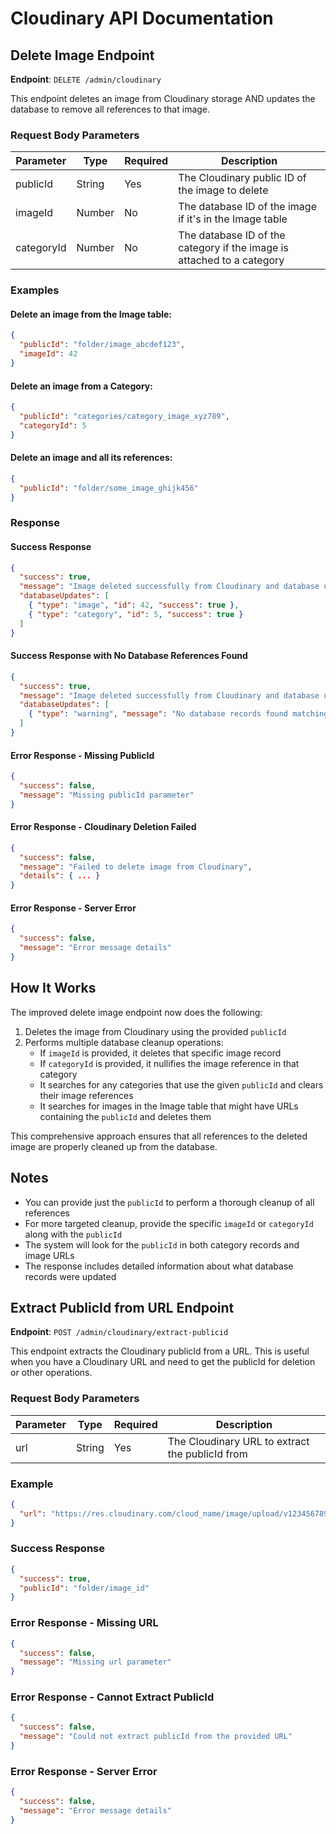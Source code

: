 # Cloudinary API Documentation

## Delete Image Endpoint

**Endpoint**: `DELETE /admin/cloudinary`

This endpoint deletes an image from Cloudinary storage AND updates the database to remove all references to that image.

### Request Body Parameters

| Parameter | Type   | Required | Description |
|-----------|--------|----------|-------------|
| publicId  | String | Yes      | The Cloudinary public ID of the image to delete |
| imageId   | Number | No       | The database ID of the image if it's in the Image table |
| categoryId| Number | No       | The database ID of the category if the image is attached to a category |

### Examples

#### Delete an image from the Image table:

```json
{
  "publicId": "folder/image_abcdef123",
  "imageId": 42
}
```

#### Delete an image from a Category:

```json
{
  "publicId": "categories/category_image_xyz789",
  "categoryId": 5
}
```

#### Delete an image and all its references:

```json
{
  "publicId": "folder/some_image_ghijk456"
}
```

### Response

#### Success Response

```json
{
  "success": true,
  "message": "Image deleted successfully from Cloudinary and database updated",
  "databaseUpdates": [
    { "type": "image", "id": 42, "success": true },
    { "type": "category", "id": 5, "success": true }
  ]
}
```

#### Success Response with No Database References Found

```json
{
  "success": true,
  "message": "Image deleted successfully from Cloudinary and database updated",
  "databaseUpdates": [
    { "type": "warning", "message": "No database records found matching the publicId" }
  ]
}
```

#### Error Response - Missing PublicId

```json
{
  "success": false,
  "message": "Missing publicId parameter"
}
```

#### Error Response - Cloudinary Deletion Failed

```json
{
  "success": false,
  "message": "Failed to delete image from Cloudinary",
  "details": { ... }
}
```

#### Error Response - Server Error

```json
{
  "success": false,
  "message": "Error message details"
}
```

## How It Works

The improved delete image endpoint now does the following:

1. Deletes the image from Cloudinary using the provided `publicId`
2. Performs multiple database cleanup operations:
   - If `imageId` is provided, it deletes that specific image record
   - If `categoryId` is provided, it nullifies the image reference in that category
   - It searches for any categories that use the given `publicId` and clears their image references
   - It searches for images in the Image table that might have URLs containing the `publicId` and deletes them

This comprehensive approach ensures that all references to the deleted image are properly cleaned up from the database.

## Notes

- You can provide just the `publicId` to perform a thorough cleanup of all references
- For more targeted cleanup, provide the specific `imageId` or `categoryId` along with the `publicId`
- The system will look for the `publicId` in both category records and image URLs
- The response includes detailed information about what database records were updated 

## Extract PublicId from URL Endpoint

**Endpoint**: `POST /admin/cloudinary/extract-publicid`

This endpoint extracts the Cloudinary publicId from a URL. This is useful when you have a Cloudinary URL and need to get the publicId for deletion or other operations.

### Request Body Parameters

| Parameter | Type   | Required | Description |
|-----------|--------|----------|-------------|
| url       | String | Yes      | The Cloudinary URL to extract the publicId from |

### Example

```json
{
  "url": "https://res.cloudinary.com/cloud_name/image/upload/v1234567890/folder/image_id.jpg"
}
```

### Success Response

```json
{
  "success": true,
  "publicId": "folder/image_id"
}
```

### Error Response - Missing URL

```json
{
  "success": false,
  "message": "Missing url parameter"
}
```

### Error Response - Cannot Extract PublicId

```json
{
  "success": false,
  "message": "Could not extract publicId from the provided URL"
}
```

### Error Response - Server Error

```json
{
  "success": false,
  "message": "Error message details"
}
``` 